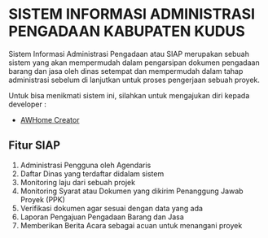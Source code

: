 # SISTEM INFORMASI ADMINISTRASI PENGADAAN KABUPATEN KUDUS

Sistem Informasi Administrasi Pengadaan atau SIAP merupakan sebuah sistem yang akan mempermudah dalam pengarsipan dokumen pengadaan barang dan jasa oleh dinas setempat dan mempermudah dalam tahap administrasi sebelum di lanjutkan untuk proses pengerjaan sebuah proyek.

Untuk bisa menikmati sistem ini, silahkan untuk mengajukan diri kepada developer :

- [AWHome Creator](https://awhome.net)

## Fitur SIAP

1. Administrasi Pengguna oleh Agendaris
2. Daftar Dinas yang terdaftar didalam sistem
3. Monitoring laju dari sebuah projek
4. Monitoring Syarat atau Dokumen yang dikirim Penanggung Jawab Proyek (PPK)
5. Verifikasi dokumen agar sesuai dengan data yang ada
6. Laporan Pengajuan Pengadaan Barang dan Jasa
7. Memberikan Berita Acara sebagai acuan untuk menangani proyek
